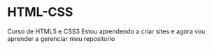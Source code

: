 # HTML-CSS
 Curso de HTML5 e CSS3
 Estou aprendendo a criar sites e agora vou aprender a gerenciar meu repositorio